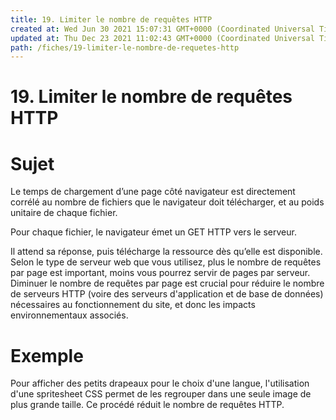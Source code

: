 ```yaml
---
title: 19. Limiter le nombre de requêtes HTTP
created at: Wed Jun 30 2021 15:07:31 GMT+0000 (Coordinated Universal Time)
updated at: Thu Dec 23 2021 11:02:43 GMT+0000 (Coordinated Universal Time)
path: /fiches/19-limiter-le-nombre-de-requetes-http
---
```


# 19. Limiter le nombre de requêtes HTTP

# Sujet

Le temps de chargement d’une page côté navigateur est directement corrélé au nombre de fichiers que le navigateur doit télécharger, et au poids unitaire de chaque fichier.

Pour chaque fichier, le navigateur émet un GET HTTP vers le serveur.

Il attend sa réponse, puis télécharge la ressource dès qu’elle est disponible. Selon le type de serveur web que vous utilisez, plus le nombre de requêtes par page est important, moins vous pourrez servir de pages par serveur. Diminuer le nombre de requêtes par page est crucial pour réduire le nombre de serveurs HTTP (voire des serveurs d'application et de base de données) nécessaires au fonctionnement du site, et donc les impacts environnementaux associés.

# Exemple

Pour afficher des petits drapeaux pour le choix d'une langue, l'utilisation d'une spritesheet CSS permet de les regrouper dans une seule image de plus grande taille. Ce procédé réduit le nombre de requêtes HTTP.
